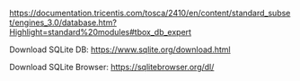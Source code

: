 https://documentation.tricentis.com/tosca/2410/en/content/standard_subset/engines_3.0/database.htm?Highlight=standard%20modules#tbox_db_expert

Download SQLite DB: https://www.sqlite.org/download.html

Download SQLite Browser: https://sqlitebrowser.org/dl/